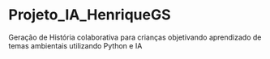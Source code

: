 # Projeto_IA_HenriqueGS
Geração de História colaborativa para crianças objetivando aprendizado de temas ambientais utilizando Python e IA

